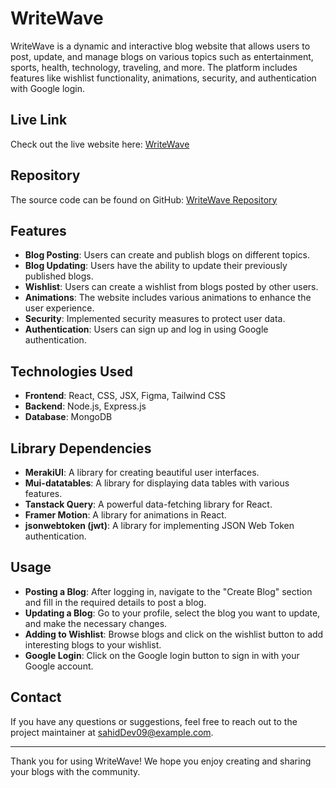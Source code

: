 # WriteWave

WriteWave is a dynamic and interactive blog website that allows users to post, update, and manage blogs on various topics such as entertainment, sports, health, technology, traveling, and more. The platform includes features like wishlist functionality, animations, security, and authentication with Google login.

## Live Link
Check out the live website here: [WriteWave](https://writewave-99267.web.app)

## Repository
The source code can be found on GitHub: [WriteWave Repository](https://github.com/Porgramming-Hero-web-course/b9a11-client-side-sahidDev09)

## Features

- **Blog Posting**: Users can create and publish blogs on different topics.
- **Blog Updating**: Users have the ability to update their previously published blogs.
- **Wishlist**: Users can create a wishlist from blogs posted by other users.
- **Animations**: The website includes various animations to enhance the user experience.
- **Security**: Implemented security measures to protect user data.
- **Authentication**: Users can sign up and log in using Google authentication.

## Technologies Used

- **Frontend**: React, CSS, JSX, Figma, Tailwind CSS
- **Backend**: Node.js, Express.js
- **Database**: MongoDB

## Library Dependencies

- **MerakiUI**: A library for creating beautiful user interfaces.
- **Mui-datatables**: A library for displaying data tables with various features.
- **Tanstack Query**: A powerful data-fetching library for React.
- **Framer Motion**: A library for animations in React.
- **jsonwebtoken (jwt)**: A library for implementing JSON Web Token authentication.


## Usage

- **Posting a Blog**: After logging in, navigate to the "Create Blog" section and fill in the required details to post a blog.
- **Updating a Blog**: Go to your profile, select the blog you want to update, and make the necessary changes.
- **Adding to Wishlist**: Browse blogs and click on the wishlist button to add interesting blogs to your wishlist.
- **Google Login**: Click on the Google login button to sign in with your Google account.


## Contact

If you have any questions or suggestions, feel free to reach out to the project maintainer at sahidDev09@example.com.

---

Thank you for using WriteWave! We hope you enjoy creating and sharing your blogs with the community.
